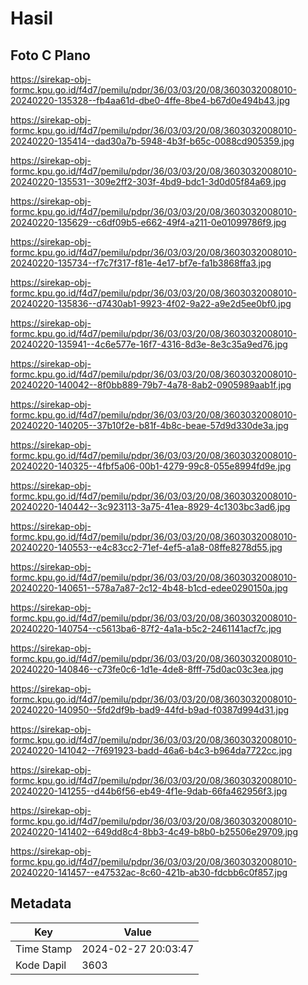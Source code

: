 # Hasil

## Foto C Plano

https://sirekap-obj-formc.kpu.go.id/f4d7/pemilu/pdpr/36/03/03/20/08/3603032008010-20240220-135328--fb4aa61d-dbe0-4ffe-8be4-b67d0e494b43.jpg

https://sirekap-obj-formc.kpu.go.id/f4d7/pemilu/pdpr/36/03/03/20/08/3603032008010-20240220-135414--dad30a7b-5948-4b3f-b65c-0088cd905359.jpg

https://sirekap-obj-formc.kpu.go.id/f4d7/pemilu/pdpr/36/03/03/20/08/3603032008010-20240220-135531--309e2ff2-303f-4bd9-bdc1-3d0d05f84a69.jpg

https://sirekap-obj-formc.kpu.go.id/f4d7/pemilu/pdpr/36/03/03/20/08/3603032008010-20240220-135629--c6df09b5-e662-49f4-a211-0e01099786f9.jpg

https://sirekap-obj-formc.kpu.go.id/f4d7/pemilu/pdpr/36/03/03/20/08/3603032008010-20240220-135734--f7c7f317-f81e-4e17-bf7e-fa1b3868ffa3.jpg

https://sirekap-obj-formc.kpu.go.id/f4d7/pemilu/pdpr/36/03/03/20/08/3603032008010-20240220-135836--d7430ab1-9923-4f02-9a22-a9e2d5ee0bf0.jpg

https://sirekap-obj-formc.kpu.go.id/f4d7/pemilu/pdpr/36/03/03/20/08/3603032008010-20240220-135941--4c6e577e-16f7-4316-8d3e-8e3c35a9ed76.jpg

https://sirekap-obj-formc.kpu.go.id/f4d7/pemilu/pdpr/36/03/03/20/08/3603032008010-20240220-140042--8f0bb889-79b7-4a78-8ab2-0905989aab1f.jpg

https://sirekap-obj-formc.kpu.go.id/f4d7/pemilu/pdpr/36/03/03/20/08/3603032008010-20240220-140205--37b10f2e-b81f-4b8c-beae-57d9d330de3a.jpg

https://sirekap-obj-formc.kpu.go.id/f4d7/pemilu/pdpr/36/03/03/20/08/3603032008010-20240220-140325--4fbf5a06-00b1-4279-99c8-055e8994fd9e.jpg

https://sirekap-obj-formc.kpu.go.id/f4d7/pemilu/pdpr/36/03/03/20/08/3603032008010-20240220-140442--3c923113-3a75-41ea-8929-4c1303bc3ad6.jpg

https://sirekap-obj-formc.kpu.go.id/f4d7/pemilu/pdpr/36/03/03/20/08/3603032008010-20240220-140553--e4c83cc2-71ef-4ef5-a1a8-08ffe8278d55.jpg

https://sirekap-obj-formc.kpu.go.id/f4d7/pemilu/pdpr/36/03/03/20/08/3603032008010-20240220-140651--578a7a87-2c12-4b48-b1cd-edee0290150a.jpg

https://sirekap-obj-formc.kpu.go.id/f4d7/pemilu/pdpr/36/03/03/20/08/3603032008010-20240220-140754--c5613ba6-87f2-4a1a-b5c2-2461141acf7c.jpg

https://sirekap-obj-formc.kpu.go.id/f4d7/pemilu/pdpr/36/03/03/20/08/3603032008010-20240220-140846--c73fe0c6-1d1e-4de8-8fff-75d0ac03c3ea.jpg

https://sirekap-obj-formc.kpu.go.id/f4d7/pemilu/pdpr/36/03/03/20/08/3603032008010-20240220-140950--5fd2df9b-bad9-44fd-b9ad-f0387d994d31.jpg

https://sirekap-obj-formc.kpu.go.id/f4d7/pemilu/pdpr/36/03/03/20/08/3603032008010-20240220-141042--7f691923-badd-46a6-b4c3-b964da7722cc.jpg

https://sirekap-obj-formc.kpu.go.id/f4d7/pemilu/pdpr/36/03/03/20/08/3603032008010-20240220-141255--d44b6f56-eb49-4f1e-9dab-66fa462956f3.jpg

https://sirekap-obj-formc.kpu.go.id/f4d7/pemilu/pdpr/36/03/03/20/08/3603032008010-20240220-141402--649dd8c4-8bb3-4c49-b8b0-b25506e29709.jpg

https://sirekap-obj-formc.kpu.go.id/f4d7/pemilu/pdpr/36/03/03/20/08/3603032008010-20240220-141457--e47532ac-8c60-421b-ab30-fdcbb6c0f857.jpg


## Metadata

| Key        | Value               |
| ---------- | ------------------- |
| Time Stamp | 2024-02-27 20:03:47 |
| Kode Dapil | 3603                |




